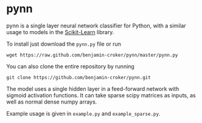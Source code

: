 pynn
====

pynn is a single layer neural network classifier for Python, with a similar usage to models in the
[Scikit-Learn](http://scikit-learn.org/stable/) library.

To install just download the `pynn.py` file or run
```
wget https://raw.github.com/benjamin-croker/pynn/master/pynn.py
```
You can also clone the entire repository by running
```
git clone https://github.com/benjamin-croker/pynn.git
```
The model uses a single hidden layer in a feed-forward network with sigmoid activation functions.
It can take sparse scipy matrices as inputs, as well as normal dense numpy arrays.

Example usage is given in `example.py` and `example_sparse.py`.

